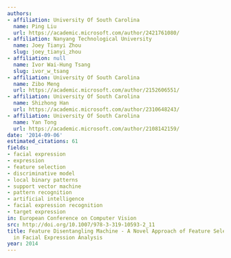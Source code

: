 ```yaml
---
authors:
- affiliation: University Of South Carolina
  name: Ping Liu
  url: https://academic.microsoft.com/author/2421761080/
- affiliation: Nanyang Technological University
  name: Joey Tianyi Zhou
  slug: joey_tianyi_zhou
- affiliation: null
  name: Ivor Wai-Hung Tsang
  slug: ivor_w_tsang
- affiliation: University Of South Carolina
  name: Zibo Meng
  url: https://academic.microsoft.com/author/2152606551/
- affiliation: University Of South Carolina
  name: Shizhong Han
  url: https://academic.microsoft.com/author/2310648243/
- affiliation: University Of South Carolina
  name: Yan Tong
  url: https://academic.microsoft.com/author/2108142159/
date: '2014-09-06'
estimated_citations: 61
fields:
- facial expression
- expression
- feature selection
- discriminative model
- local binary patterns
- support vector machine
- pattern recognition
- artificial intelligence
- facial expression recognition
- target expression
in: European Conference on Computer Vision
src: http://doi.org/10.1007/978-3-319-10593-2_11
title: Feature Disentangling Machine - A Novel Approach of Feature Selection and Disentangling
  in Facial Expression Analysis
year: 2014
---
```

